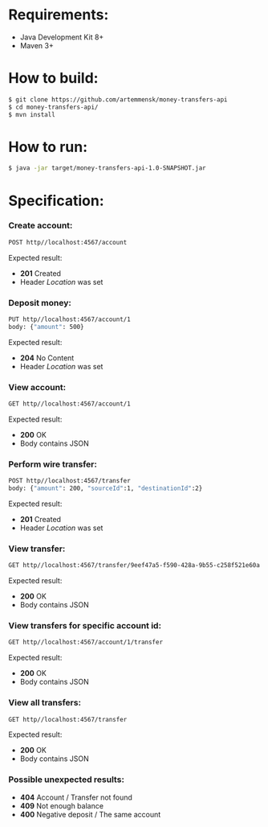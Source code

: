 # Requirements:
- Java Development Kit 8+
- Maven 3+

# How to build:
```sh
$ git clone https://github.com/artemmensk/money-transfers-api
$ cd money-transfers-api/
$ mvn install 
```

# How to run:
```sh
$ java -jar target/money-transfers-api-1.0-SNAPSHOT.jar
```

# Specification:

### Create account:
```sh
POST http//localhost:4567/account
```
Expected result:
 - **201** Created
 - Header _Location_ was set

### Deposit money:
```sh
PUT http//localhost:4567/account/1
body: {"amount": 500}
```
Expected result:
 - **204** No Content
 - Header _Location_ was set

### View account:
```sh
GET http//localhost:4567/account/1
```
Expected result:
 - **200** OK
 - Body contains JSON

### Perform wire transfer:
```sh
POST http//localhost:4567/transfer
body: {"amount": 200, "sourceId":1, "destinationId":2}
```
Expected result:
 - **201** Created
 - Header _Location_ was set

### View transfer:
```sh
GET http//localhost:4567/transfer/9eef47a5-f590-428a-9b55-c258f521e60a
```
Expected result:
 - **200** OK
 - Body contains JSON

### View transfers for specific account id:
```sh
GET http//localhost:4567/account/1/transfer
```
Expected result:
 - **200** OK
 - Body contains JSON

### View all transfers:
```sh
GET http//localhost:4567/transfer
```
Expected result:
 - **200** OK
 - Body contains JSON

### Possible unexpected results:
 - **404** Account / Transfer not found
 - **409** Not enough balance
 - **400** Negative deposit / The same account